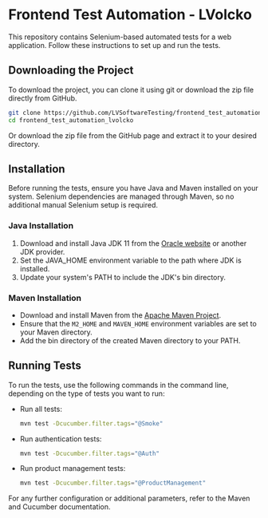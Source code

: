 
# Frontend Test Automation - LVolcko

This repository contains Selenium-based automated tests for a web application. Follow these instructions to set up and run the tests.

## Downloading the Project

To download the project, you can clone it using git or download the zip file directly from GitHub.

```bash
git clone https://github.com/LVSoftwareTesting/frontend_test_automation_lvolcko.git
cd frontend_test_automation_lvolcko
```

Or download the zip file from the GitHub page and extract it to your desired directory.

## Installation

Before running the tests, ensure you have Java and Maven installed on your system. Selenium dependencies are managed through Maven, so no additional manual Selenium setup is required.

### Java Installation

1. Download and install Java JDK 11 from the [Oracle website](https://www.oracle.com/java/technologies/javase/jdk11-archive-downloads.html) or another JDK provider.
2. Set the JAVA_HOME environment variable to the path where JDK is installed.
3. Update your system's PATH to include the JDK's bin directory.

### Maven Installation

- Download and install Maven from the [Apache Maven Project](https://maven.apache.org/download.cgi).
- Ensure that the `M2_HOME` and `MAVEN_HOME` environment variables are set to your Maven directory.
- Add the bin directory of the created Maven directory to your PATH.

## Running Tests

To run the tests, use the following commands in the command line, depending on the type of tests you want to run:

- Run all tests:
  ```bash
  mvn test -Dcucumber.filter.tags="@Smoke"
  ```

- Run authentication tests:
  ```bash
  mvn test -Dcucumber.filter.tags="@Auth"
  ```

- Run product management tests:
  ```bash
  mvn test -Dcucumber.filter.tags="@ProductManagement"
  ```

For any further configuration or additional parameters, refer to the Maven and Cucumber documentation.
